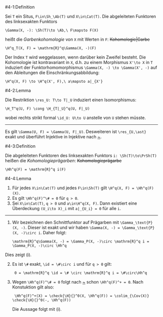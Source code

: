 #4-1:Definition

Sei `T` ein Situs, `F\in\Sh_\Ab(T)` und `X\in\Cat(T)`. Die abgeleiteten Funktoren des linksexakten Funktors

    \Gamma(X, -): \Sh(T)\to \Ab,\ F\mapsto F(X)

heißt die *Garbenkohomologie* von `X` mit Werten in `F`: ~~Kohomologie|Garbe~~

    \H^q_T(X, F) = \mathrm{R}^q\Gamma(X, -)(F)

Der Index `T` wird weggelassen, wenn darüber kein Zweifel besteht. Die Kohomologie ist kontravariant in `X`, d.h. zu einem Morphismus `X'\to X` in `T` induziert der Funktorhomomorphismus `\Gamma(X, -) \to \Gamma(X', -)` auf den Ableitungen die Einschränkungsabbildung:

    \H^q(X, F) \to \H^q(X', F),\ a\mapsto a|_{X'}

#4-2:Lemma

Die Restriktion `\res_U: T\to T|_U` induziert einen Isomorphismus:

    \H_T^q(U, F) \cong \H_{T|_U}^q(U, F|_U)

wobei rechts strikt formal `\id_U: U\to U` anstelle von `U` stehen müsste.

---

Es gilt `\Gamma(U, F) = \Gamma(U, F|_U)`. Desweiteren ist `\res_{U,\ast}` exakt und überführt Injektive in Injektive nach [~](#3-30).

#4-3:Definition

Die abgeleiteten Funktoren des linksexakten Funktors `i: \Sh(T)\to\PrSh(T)` heißen die *Kohomologieprägarben*: ~~Kohomologieprägarbe~~

    \Hh^q(F) = \mathrm{R}^q i(F)

#4-4:Lemma

1. Für jedes `X\in\Cat(T)` und jedes `F\in\Sh(T)` gilt `\H^q(X, F) = \Hh^q(F)(X)`.
2. Es gilt `\Hh^q(F)^\# = 0` für `q > 0`.
3. Sei `X\in\Cat(T)`, `q > 0` und `a\in\H^q(X, F)`. Dann existiert eine Überdeckung `(U_i\to X)_i` mit `a|_{U_i} = 0` für alle `i`.

---

1.  Wir bezeichnen den Schnittfunktor auf Prägarben mit `\Gamma_\text{P}(X, -)`. Dieser ist exakt und wir haben `\Gamma(X, -) = \Gamma_\text{P}(X, -)\circ i`. Daher folgt:

        \mathrm{R}^q\Gamma(X, -) = \Gamma_P(X, -)\circ \mathrm{R}^q i = \Gamma_P(X, -)\circ \Hh^q

   Dies zeigt (i).

2. Es ist `\#` exakt, `\id = \#\circ i` und für `q > 0` gilt:

        0 = \mathrm{R}^q \id = \# \circ \mathrm{R}^q i = \#\circ\Hh^q

3. Wegen `\Hh^q(F)^\# = 0` folgt nach [~](#3-21) schon `\Hh^q(F)^+ = 0`. Nach Konstuktion gilt also:

        \Hh^q(F)^+(X) = \check{\H}{}^0(X, \Hh^q(F)) = \colim_{\Cov(X)} \check{\H}{}^0(-, \Hh^q(F))

   Die Aussage folgt mit (i).
